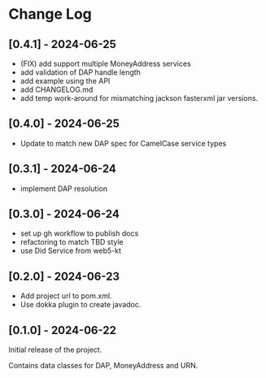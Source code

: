 # Change Log

## [0.4.1] - 2024-06-25

- (FIX) add support multiple MoneyAddress services
- add validation of DAP handle length
- add example using the API
- add CHANGELOG.md
- add temp work-around for mismatching jackson fasterxml jar versions.

## [0.4.0] - 2024-06-25

- Update to match new DAP spec for CamelCase service types

## [0.3.1] - 2024-06-24

- implement DAP resolution

## [0.3.0] - 2024-06-24

- set up gh workflow to publish docs
- refactoring to match TBD style
- use Did Service from web5-kt

## [0.2.0] - 2024-06-23

- Add project url to pom.xml.
- Use dokka plugin to create javadoc.

## [0.1.0] - 2024-06-22

Initial release of the project.

Contains data classes for DAP, MoneyAddress and URN.
